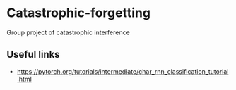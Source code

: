 # Catastrophic-forgetting
Group project of catastrophic interference

## Useful links
* https://pytorch.org/tutorials/intermediate/char_rnn_classification_tutorial.html
